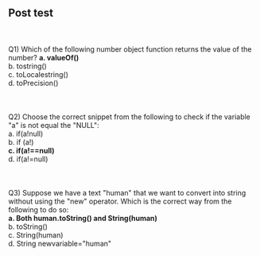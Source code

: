 ## Post test
<br>
<br>Q1) Which of the following number object function returns the value of the number?
<b>a. valueOf()<br></b>
b. tostring()<br>
c. toLocalestring()<br>
d. toPrecision()<br><br>
<br>
<br>
Q2) Choose the correct snippet from the following to check if the variable "a" is not equal the "NULL":<br>
a. if(a!null)<br>
b. if (a!)<br>
<b>c. if(a!==null)<br></b>
d. if(a!=null)<br><br>
<br>
<br>
Q3)  Suppose we have a text "human" that we want to convert into string without using the "new" operator. Which is the correct way from the following to do so:<br>
<b>a. Both human.toString() and String(human)<br></b>
b. toString()<br>
c. String(human)<br>
d. String newvariable="human"<br>
<br>


